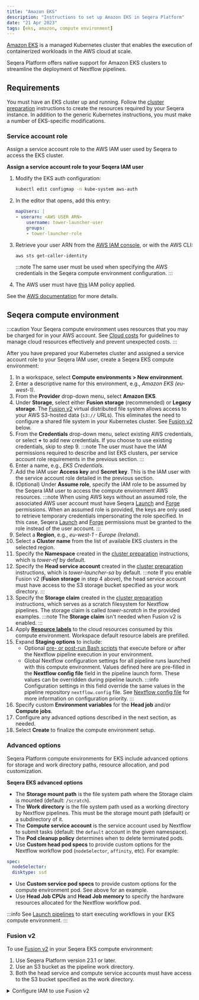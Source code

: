 ```yaml
---
title: "Amazon EKS"
description: "Instructions to set up Amazon EKS in Seqera Platform"
date: "21 Apr 2023"
tags: [eks, amazon, compute environment]
---
```


[Amazon EKS](https://aws.amazon.com/eks/) is a managed Kubernetes cluster that enables the execution of containerized workloads in the AWS cloud at scale.

Seqera Platform offers native support for Amazon EKS clusters to streamline the deployment of Nextflow pipelines.

## Requirements

You must have an EKS cluster up and running. Follow the [cluster preparation](../compute-envs/k8s#cluster-preparation) instructions to create the resources required by your Seqera instance. In addition to the generic Kubernetes instructions, you must make a number of EKS-specific modifications.

### Service account role

Assign a service account role to the AWS IAM user used by Seqera to access the EKS cluster.

**Assign a service account role to your Seqera IAM user**

1. Modify the EKS auth configuration:

   ```bash
   kubectl edit configmap -n kube-system aws-auth
   ```

1. In the editor that opens, add this entry:

   ```yaml
   mapUsers: |
   - userarn: <AWS USER ARN>
       username: tower-launcher-user
       groups:
       - tower-launcher-role
   ```

1. Retrieve your user ARN from the [AWS IAM console](https://console.aws.amazon.com/iam), or with the AWS CLI:

   ```bash
   aws sts get-caller-identity
   ```

   :::note
   The same user must be used when specifying the AWS credentials in the Seqera compute environment configuration.
   :::

1. The AWS user must have [this](../_templates/eks/eks-iam-policy.json) IAM policy applied.

See the [AWS documentation](https://docs.aws.amazon.com/eks/latest/userguide/add-user-role.html) for more details.

## Seqera compute environment

:::caution
Your Seqera compute environment uses resources that you may be charged for in your AWS account. See [Cloud costs](../monitoring/cloud-costs) for guidelines to manage cloud resources effectively and prevent unexpected costs.
:::

After you have prepared your Kubernetes cluster and assigned a service account role to your Seqera IAM user, create a Seqera EKS compute environment:

1. In a workspace, select **Compute environments > New environment**.
1. Enter a descriptive name for this environment, e.g., _Amazon EKS (eu-west-1)_.
1. From the **Provider** drop-down menu, select **Amazon EKS**.
1. Under **Storage**, select either **Fusion storage** (recommended) or **Legacy storage**. The [Fusion v2](https://docs.seqera.io/fusion) virtual distributed file system allows access to your AWS S3-hosted data (`s3://` URLs). This eliminates the need to configure a shared file system in your Kubernetes cluster. See [Fusion v2](#fusion-v2) below.
1. From the **Credentials** drop-down menu, select existing AWS credentials, or select **+** to add new credentials. If you choose to use existing credentials, skip to step 9.
   :::note
   The user must have the IAM permissions required to describe and list EKS clusters, per service account role requirements in the previous section.
   :::
1. Enter a name, e.g., _EKS Credentials_.
1. Add the IAM user **Access key** and **Secret key**. This is the IAM user with the service account role detailed in the previous section.
1. (Optional) Under **Assume role**, specify the IAM role to be assumed by the Seqera IAM user to access the compute environment AWS resources.
   :::note
   When using AWS keys without an assumed role, the associated AWS user account must have Seqera [Launch](https://github.com/seqeralabs/nf-tower-aws/tree/master/launch) and [Forge](https://github.com/seqeralabs/nf-tower-aws/tree/master/forge) permissions. When an assumed role is provided, the keys are only used to retrieve temporary credentials impersonating the role specified. In this case, Seqera [Launch](https://github.com/seqeralabs/nf-tower-aws/tree/master/launch) and [Forge](https://github.com/seqeralabs/nf-tower-aws/tree/master/forge) permissions must be granted to the role instead of the user account.
   :::
1. Select a **Region**, e.g., _eu-west-1 - Europe (Ireland)_.
1. Select a **Cluster name** from the list of available EKS clusters in the selected region.
1. Specify the **Namespace** created in the [cluster preparation](../compute-envs/k8s#cluster-preparation) instructions, which is _tower-nf_ by default.
1. Specify the **Head service account** created in the [cluster preparation](../compute-envs/k8s#cluster-preparation) instructions, which is _tower-launcher-sa_ by default.
   :::note
   If you enable Fusion v2 (**Fusion storage** in step 4 above), the head service account must have access to the S3 storage bucket specified as your work directory.
   :::
1. Specify the **Storage claim** created in the [cluster preparation](../compute-envs/k8s#cluster-preparation) instructions, which serves as a scratch filesystem for Nextflow pipelines. The storage claim is called _tower-scratch_ in the provided examples.
   :::note
   The **Storage claim** isn't needed when Fusion v2 is enabled.
   :::
1. Apply [**Resource labels**](../resource-labels/overview) to the cloud resources consumed by this compute environment. Workspace default resource labels are prefilled.
1. Expand **Staging options** to include:
   - Optional [pre- or post-run Bash scripts](../launch/advanced#pre-and-post-run-scripts) that execute before or after the Nextflow pipeline execution in your environment.
   - Global Nextflow configuration settings for all pipeline runs launched with this compute environment. Values defined here are pre-filled in the **Nextflow config file** field in the pipeline launch form. These values can be overridden during pipeline launch.
     :::info
     Configuration settings in this field override the same values in the pipeline repository `nextflow.config` file. See [Nextflow config file](../launch/advanced#nextflow-config-file) for more information on configuration priority.
     :::
1. Specify custom **Environment variables** for the **Head job** and/or **Compute jobs**.
1. Configure any advanced options described in the next section, as needed.
1. Select **Create** to finalize the compute environment setup.

### Advanced options

Seqera Platform compute environments for EKS include advanced options for storage and work directory paths, resource allocation, and pod customization.

**Seqera EKS advanced options**

- The **Storage mount path** is the file system path where the Storage claim is mounted (default: `/scratch`).
- The **Work directory** is the file system path used as a working directory by Nextflow pipelines. This must be the storage mount path (default) or a subdirectory of it.
- The **Compute service account** is the service account used by Nextflow to submit tasks (default: the `default` account in the given namespace).
- The **Pod cleanup policy** determines when to delete terminated pods.
- Use **Custom head pod specs** to provide custom options for the Nextflow workflow pod (`nodeSelector`, `affinity`, etc). For example:

```yaml
spec:
  nodeSelector:
  disktype: ssd
```

- Use **Custom service pod specs** to provide custom options for the compute environment pod. See above for an example.
- Use **Head Job CPUs** and **Head Job memory** to specify the hardware resources allocated for the Nextflow workflow pod.

:::info
See [Launch pipelines](../launch/launchpad) to start executing workflows in your EKS compute environment.
:::

### Fusion v2

To use [Fusion v2](https://docs.seqera.io/fusion) in your Seqera EKS compute environment:

1. Use Seqera Platform version 23.1 or later.
1. Use an S3 bucket as the pipeline work directory.
1. Both the head service and compute service accounts must have access to the S3 bucket specified as the work directory.

<details>
  <summary>Configure IAM to use Fusion v2</summary>

1. Allow the IAM role access to your S3 bucket:

   ```json
   {
     "Version": "2012-10-17",
     "Statement": [
       {
         "Effect": "Allow",
         "Action": ["s3:ListBucket"],
         "Resource": ["arn:aws:s3:::<YOUR-BUCKET>"]
       },
       {
         "Action": [
           "s3:GetObject",
           "s3:PutObject",
           "s3:PutObjectTagging",
           "s3:DeleteObject"
         ],
         "Resource": ["arn:aws:s3:::<YOUR-BUCKET>/*"],
         "Effect": "Allow"
       }
     ]
   }
   ```

   Replace `<YOUR-BUCKET>` with a bucket name of your choice.

1. The IAM role must have a trust relationship with your Kubernetes service account:

   ```json
   {
     "Version": "2012-10-17",
     "Statement": [
       {
         "Effect": "Allow",
         "Principal": {
           "Federated": "arn:aws:iam::<YOUR-ACCOUNT-ID>:oidc-provider/oidc.eks.<YOUR-REGION>.amazonaws.com/id/<YOUR-CLUSTER-ID>"
         },
         "Action": "sts:AssumeRoleWithWebIdentity",
         "Condition": {
           "StringEquals": {
             "oidc.eks.eu-west-2.amazonaws.com/id/<YOUR CLUSTER ID>:aud": "sts.amazonaws.com",
             "oidc.eks.eu-west-2.amazonaws.com/id/<YOUR CLUSTER ID>:sub": "system:serviceaccount:<YOUR-EKS-SERVICE-ACCOUNT>"
           }
         }
       }
     ]
   }
   ```

   Replace `<YOUR-ACCOUNT-ID>`, `<YOUR-REGION>`, `<YOUR-CLUSTER-ID>`, `<YOUR-EKS-SERVICE-ACCOUNT>` with your corresponding values.

1. Annotate the Kubernetes service account with the IAM role:

   ```shell
   kubectl annotate serviceaccount <YOUR-EKS-SERVICE-ACCOUNT> --namespace <YOUR-EKS-NAMESPACE> eks.amazonaws.com/role-arn=arn:aws:iam::<YOUR-ACCOUNT-ID>:role/<YOUR-IAM-ROLE>
   ```

   Replace `<YOUR-EKS-SERVICE-ACCOUNT>`, `<YOUR-EKS-NAMESPACE>`, and `<YOUR-IAM-ROLE>` with your corresponding values.


    See the [AWS documentation](https://docs.aws.amazon.com/eks/latest/userguide/associate-service-account-role.html) for further details.

</details>

